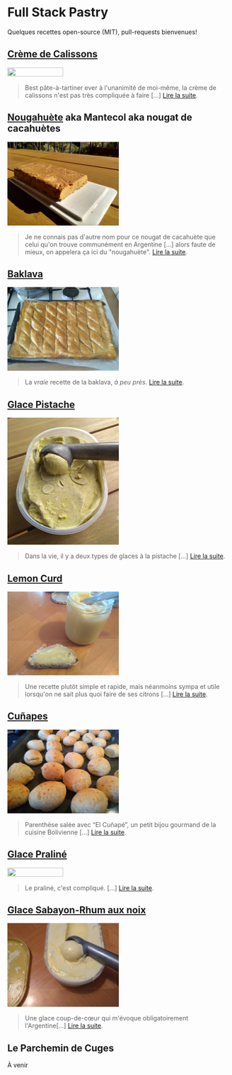 # Full Stack Pastry

Quelques recettes open-source (MIT), pull-requests bienvenues!

## [Crème de Calissons](./Crème%20de%20Calissons)

<img src="./Crème%20de%20Calissons/images/creme-calisson.jpg" width=50% height=50%>

> Best pâte-à-tartiner ever à l'unanimité de moi-même, la crème de calissons n'est pas très compliquée à faire [...] [Lire la suite](./Crème%20de%20Calissons).

## [Nougahuète](./Nougahuète) aka Mantecol aka nougat de cacahuètes

<img src="Nougahuète/nougahuète.jpg" width=50% height=50%>

> Je ne connais pas d'autre nom pour ce nougat de cacahuète que celui qu'on trouve communément en Argentine [...] alors faute de mieux, on appelera ça ici du "nougahuète". [Lire la suite](./Nougahuète).

## [Baklava](./Baklava)

<img src="Baklava/images/baklava-3.jpg" width=50% height=50%>

> La *vraie* recette de la baklava, *à peu près*. [Lire la suite](./Baklava).

## [Glace Pistache](./Glace%20Pistache)

<img src="Glace Pistache/images/glace_pistache.jpg" width=50% height=50%>

> Dans la vie, il y a deux types de glaces à la pistache [...] [Lire la suite](./Glace%20Pistache).

## [Lemon Curd](./Lemon%20Curd)

<img src="Lemon Curd/images/lemon-curd.jpg" width=50% height=50%>

> Une recette plutôt simple et rapide, mais néanmoins sympa et utile lorsqu'on ne sait plus quoi faire de ses citrons [...] [Lire la suite](./Lemon%20Curd).

## [Cuñapes](./Cunapes)

<img src="Cunapes/images/cuits.jpg" width=50% height=50%>

> Parenthèse salée avec “El Cuñapé”, un petit bijou gourmand de la cuisine Bolivienne [...] [Lire la suite](./Cunapes).

## [Glace Praliné](./Glace%20Praliné)

<img src="Glace Praliné/images/?.jpg" width=50% height=50%>

> Le praliné, c'est compliqué. [...] [Lire la suite](./Glace%20Praliné).

## [Glace Sabayon-Rhum aux noix](./Glace%20Sabayon-Rhum)

<img src="Glace Sabayon-Rhum/images/sabayon-rhum.jpg" width=50% height=50%>

> Une glace coup-de-cœur qui m'évoque obligatoirement l'Argentine[...] [Lire la suite](./Glace%20Sabayon-Rhum).

## Le Parchemin de Cuges

À venir
